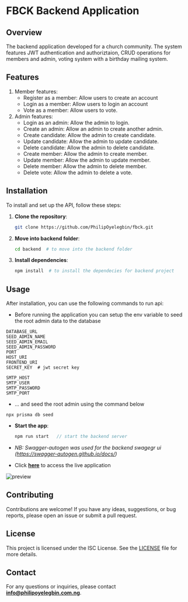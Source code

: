 # FBCK Backend Application

## Overview

The backend application developed for a church community. The system features JWT authentication and authoriztaion, CRUD operations for members and admin, voting system with a birthday mailing system.

## Features

1. Member features:
   - Register as a member: Allow users to create an account
   - Login as a member: Allow users to login an account
   - Vote as a member: Allow users to vote.
2. Admin features:
   - Login as an admin: Allow the admin to login.
   - Create an admin: Allow an admin to create another admin.
   - Create candidate: Allow the admin to create candidate.
   - Update candidate: Allow the admin to update candidate.
   - Delete candidate: Allow the admin to delete candidate.
   - Create member: Allow the admin to create member.
   - Update member: Allow the admin to update member.
   - Delete member: Allow the admin to delete member.
   - Delete vote: Allow the admin to delete a vote.

## Installation

To install and set up the API, follow these steps:

1. **Clone the repository**:

   ```bash
   git clone https://github.com/PhilipOyelegbin/fbck.git
   ```

2. **Move into backend folder**:
   ```bash
   cd backend  # to move into the backend folder
   ```
3. **Install dependencies**:
   ```bash
   npm install  # to install the dependecies for backend project
   ```

## Usage

After installation, you can use the following commands to run api:

- Before running the application you can setup the env variable to seed the root admin data to the database

```
DATABASE_URL
SEED_ADMIN_NAME
SEED_ADMIN_EMAIL
SEED_ADMIN_PASSWORD
PORT
HOST_URI
FRONTEND_URI
SECRET_KEY  # jwt secret key

SMTP_HOST
SMTP_USER
SMTP_PASSWORD
SMTP_PORT
```

- ... and seed the root admin using the command below

```
npx prisma db seed
```

- **Start the app**:

  ```javascript
  npm run start   // start the backend server
  ```

- _NB: Swagger-autogen was used for the backend swagegr ui (https://swagger-autogen.github.io/docs/)_

- Click **[here](https://fbckapi.vercel.app)** to access the live application

![preview](./preview.png)

## Contributing

Contributions are welcome! If you have any ideas, suggestions, or bug reports, please open an issue or submit a pull request.

## License

This project is licensed under the ISC License. See the [LICENSE](LICENSE) file for more details.

## Contact

For any questions or inquiries, please contact **[info@philipoyelegbin.com.ng](mailto:info@philipoyelegbin.com.ng)**.
